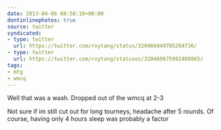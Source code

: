 ```yaml
---
date: 2013-04-06 08:58:19+00:00
dontinlinephotos: true
source: twitter
syndicated:
- type: twitter
  url: https://twitter.com/roytang/status/320460449785204736/
- type: twitter
  url: https://twitter.com/roytang/statuses/320460675992408065/
tags:
- mtg
- wmcq
---
```


Well that was a wash. Dropped out of the wmcq at 2-3

Not sure if im still cut out for long tourneys, headache after 5 rounds. Of course, having only 4 hours sleep was probably a factor